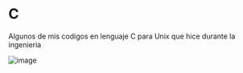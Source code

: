 <h1>C</h1>

<p>Algunos de mis codigos en lenguaje C para Unix que hice durante la ingenieria</p>

![image](https://github.com/XxIvanstromxX/C/assets/157620225/8ec6858e-3f7a-4731-a8ad-b7a04206fc03)
